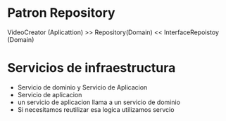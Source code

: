 # Patron Repository


VideoCreator (Aplicattion) >> Repository(Domain)  << InterfaceRepoistoy (Domain)

# Servicios de infraestructura
-  Servicio de dominio y Servicio de Aplicacion
- Servicio de aplicacion
- un servicio de aplicacion llama a un servicio de dominio
- Si necesitamos reutilizar esa logica utilizamos servcio
